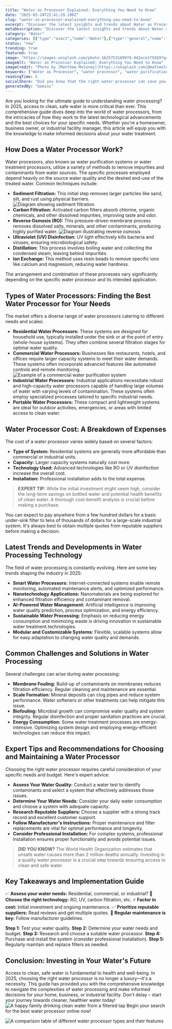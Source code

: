 ```yaml
---
title: "Water as Processor Explained: Everything You Need to Know"
date: "2025-03-24T22:41:29.106Z"
slug: "water-as-processor-explained-everything-you-need-to-know"
excerpt: "Discover the latest insights and trends about Water as Processor. This comprehensive guide covers everything you need to know about Water as Processor in 2025."
metaDescription: "Discover the latest insights and trends about Water as Processor. This comprehensive guide covers everything you need to know about Water as Processor in 2..."
category: "Water"
categories: [{"type":"exact","name":"Water"},{"type":"general","name":"Engineering"},{"type":"medium","name":"Fluid Dynamics"},{"type":"specific","name":"Microfluidics"},{"type":"niche","name":"Lab-on-a-chip"}]
status: "new"
trending: true
featured: true
image: "https://images.unsplash.com/photo-1625753109974-4d2ece1f92b9?q=85&w=1200&fit=max&fm=webp&auto=compress"
imageAlt: "Water as Processor Explained: Everything You Need to Know"
imageCredit: "Photo by [Matthew Moloney](https://unsplash.com/@mattmoloney) on Unsplash"
keywords: ["Water as Processor", "water processor", "water purification system", "best water processor", "water treatment processor", "industrial water processor", "commercial water processor", "buy water processor online", "water processor cost", "how does a water processor work"]
readingTime: 6
socialShare: "Did you know that the right water processor can save you thousands of dollars on bottled water AND significantly improve your health?  Investing in clean water is an investment in your future."
generatedBy: "Gemini"
---
```




Are you looking for the ultimate guide to understanding water processing?  In 2025, access to clean, safe water is more critical than ever.  This comprehensive guide dives deep into the world of water processors, from the intricacies of how they work to the latest technological advancements and the best choices for your specific needs. Whether you're a homeowner, business owner, or industrial facility manager, this article will equip you with the knowledge to make informed decisions about your water treatment.

## How Does a Water Processor Work?

Water processors, also known as water purification systems or water treatment processors, utilize a variety of methods to remove impurities and contaminants from water sources.  The specific processes employed depend heavily on the source water quality and the desired end-use of the treated water.  Common techniques include:

* **Sediment Filtration:**  This initial step removes larger particles like sand, silt, and rust using physical barriers. ![Diagram showing sediment filtration](https://images.unsplash.com/photo-1597642213999-0002469262ab?q=85&w=1200&fit=max&fm=webp&auto=compress)
* **Carbon Filtration:** Activated carbon filters absorb chlorine, organic chemicals, and other dissolved impurities, improving taste and odor.
* **Reverse Osmosis (RO):**  This pressure-driven membrane process removes dissolved salts, minerals, and other contaminants, producing highly purified water. ![Diagram illustrating reverse osmosis](https://images.unsplash.com/photo-1625753150638-52ffb78e84c6?q=85&w=1200&fit=max&fm=webp&auto=compress)
* **Ultraviolet (UV) Disinfection:** UV light effectively kills bacteria and viruses, ensuring microbiological safety.
* **Distillation:**  This process involves boiling water and collecting the condensed steam, leaving behind impurities.
* **Ion Exchange:**  This method uses resin beads to remove specific ions like calcium and magnesium, reducing water hardness.

The arrangement and combination of these processes vary significantly depending on the specific water processor and its intended application.

## Types of Water Processors: Finding the Best Water Processor for Your Needs

The market offers a diverse range of water processors catering to different needs and scales:

* **Residential Water Processors:** These systems are designed for household use, typically installed under the sink or at the point of entry (whole-house systems). They often combine several filtration stages for optimal water quality.
* **Commercial Water Processors:** Businesses like restaurants, hotels, and offices require larger capacity systems to meet their water demands. These systems often incorporate advanced features like automated controls and remote monitoring. ![Example of a commercial water purification system](https://images.unsplash.com/photo-1570724867988-f85c5dbc1321?q=85&w=1200&fit=max&fm=webp&auto=compress)
* **Industrial Water Processors:** Industrial applications necessitate robust and high-capacity water processors capable of handling large volumes of water with varying levels of contamination. These systems often employ specialized processes tailored to specific industrial needs.
* **Portable Water Processors:**  These compact and lightweight systems are ideal for outdoor activities, emergencies, or areas with limited access to clean water.

## Water Processor Cost: A Breakdown of Expenses

The cost of a water processor varies widely based on several factors:

* **Type of System:** Residential systems are generally more affordable than commercial or industrial units.
* **Capacity:** Larger capacity systems naturally cost more.
* **Technology Used:** Advanced technologies like RO or UV disinfection increase the overall cost.
* **Installation:** Professional installation adds to the total expense.

> **EXPERT TIP:**  While the initial investment might seem high, consider the long-term savings on bottled water and potential health benefits of clean water.  A thorough cost-benefit analysis is crucial before making a purchase.

You can expect to pay anywhere from a few hundred dollars for a basic under-sink filter to tens of thousands of dollars for a large-scale industrial system.  It's always best to obtain multiple quotes from reputable suppliers before making a decision.

##  Latest Trends and Developments in Water Processing Technology

The field of water processing is constantly evolving.  Here are some key trends shaping the industry in 2025:

* **Smart Water Processors:**  Internet-connected systems enable remote monitoring, automated maintenance alerts, and optimized performance.
* **Nanotechnology Applications:**  Nanomaterials are being explored for enhanced filtration efficiency and contaminant removal.
* **AI-Powered Water Management:**  Artificial intelligence is improving water quality prediction, process optimization, and energy efficiency.
* **Sustainable Water Processing:**  Emphasis on reducing energy consumption and minimizing waste is driving innovation in sustainable water treatment technologies.
* **Modular and Customizable Systems:**  Flexible, scalable systems allow for easy adaptation to changing water quality and demands.

## Common Challenges and Solutions in Water Processing

Several challenges can arise during water processing:

* **Membrane Fouling:**  Build-up of contaminants on membranes reduces filtration efficiency. Regular cleaning and maintenance are essential.
* **Scale Formation:**  Mineral deposits can clog pipes and reduce system performance.  Water softeners or other treatments can help mitigate this issue.
* **Biofouling:**  Microbial growth can compromise water quality and system integrity.  Regular disinfection and proper sanitation practices are crucial.
* **Energy Consumption:**  Some water treatment processes are energy-intensive.  Optimizing system design and employing energy-efficient technologies can reduce this impact.

##  Expert Tips and Recommendations for Choosing and Maintaining a Water Processor

Choosing the right water processor requires careful consideration of your specific needs and budget. Here's expert advice:

* **Assess Your Water Quality:**  Conduct a water test to identify contaminants and select a system that effectively addresses those issues.
* **Determine Your Water Needs:**  Consider your daily water consumption and choose a system with adequate capacity.
* **Research Reputable Suppliers:**  Choose a supplier with a strong track record and excellent customer support.
* **Follow Manufacturer's Instructions:**  Proper maintenance and filter replacements are vital for optimal performance and longevity.
* **Consider Professional Installation:**  For complex systems, professional installation ensures proper functionality and avoids potential issues.

> **DID YOU KNOW?**  The World Health Organization estimates that unsafe water causes more than 2 million deaths annually.  Investing in a quality water processor is a crucial step towards ensuring access to clean and safe water.

## Key Takeaways and Implementation Guide

✅ **Assess your water needs:** Residential, commercial, or industrial?
🔑 **Choose the right technology:** RO, UV, carbon filtration, etc.
⚡ **Factor in cost:** Initial investment and ongoing maintenance.
✅ **Prioritize reputable suppliers:** Read reviews and get multiple quotes.
🔑 **Regular maintenance is key:** Follow manufacturer guidelines.

**Step 1:** Test your water quality.
**Step 2:** Determine your water needs and budget.
**Step 3:** Research and choose a suitable water processor.
**Step 4:** Purchase and install the system (consider professional installation).
**Step 5:** Regularly maintain and replace filters as needed.

## Conclusion:  Investing in Your Water's Future

Access to clean, safe water is fundamental to health and well-being.  In 2025, choosing the right water processor is no longer a luxury—it's a necessity. This guide has provided you with the comprehensive knowledge to navigate the complexities of water processing and make informed decisions for your home, business, or industrial facility.  Don't delay – start your journey towards cleaner, healthier water today!  ![A happy family drinking clean water from a filtered tap](https://images.unsplash.com/photo-1625753103766-284c48ff5a72?q=85&w=1200&fit=max&fm=webp&auto=compress)  Begin your search for the best water processor online now!

![A comparison table of different water processor types and their features](https://images.unsplash.com/photo-1625753109974-4d2ece1f92b9?q=85&w=1200&fit=max&fm=webp&auto=compress)
